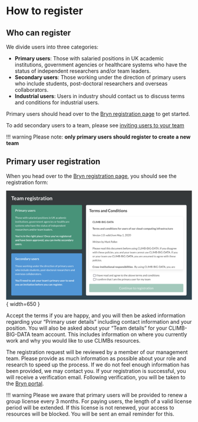 # How to register

## Who can register

We divide users into three categories:

- **Primary users**: Those with salaried positions in UK academic institutions, government agencies or healthcare systems who have the status of independent researchers and/or team leaders.
- **Secondary users**: Those working under the direction of primary users who include students, post-doctoral researchers and overseas collaborators.
- **Industrial users**: Users in industry should contact us to discuss terms and conditions for industrial users.

Primary users should head over to the [Bryn registration page](https://bryn.climb.ac.uk/user/register/) to get started.

To add secondary users to a team, please see [inviting users to your team]()

<!-- prettier-ignore -->
!!! warning
    Please note: **only primary users should register to create a new team**

## Primary user registration

When you head over to the [Bryn registration page](https://bryn.climb.ac.uk/user/register/), you should see the registration form:

![Bryn registration form](img/bryn-registration-form.png){ width=650 }

Accept the terms if you are happy, and you will then be asked information regarding your “Primary user details” including contact information and your position. You will also be asked about your “Team details” for your CLIMB-BIG-DATA team account. This includes information on where you currently work and why you would like to use CLIMBs resources.

The registration request will be reviewed by a member of our management team. Please provide as much information as possible about your role and research to speed up the process. If we do not feel enough information has been provided, we may contact you. If your registration is successful, you will receive a verification email. Following verification, you will be taken to the [Bryn portal](https://bryn.climb.ac.uk/).

<!-- prettier-ignore -->
!!! warning
    Please we aware that primary users will be provided to renew a group license every 3 months. For paying users, the length of a valid license period will be extended. If this license is not renewed, your access to resources will be blocked. You will be sent an email reminder for this.
